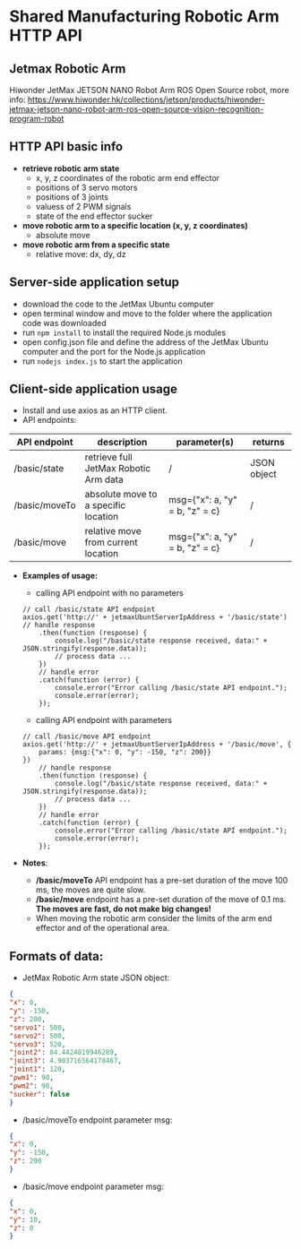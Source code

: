 # Shared Manufacturing Robotic Arm HTTP API

## Jetmax Robotic Arm
Hiwonder JetMax JETSON NANO Robot Arm ROS Open Source robot, more info: https://www.hiwonder.hk/collections/jetson/products/hiwonder-jetmax-jetson-nano-robot-arm-ros-open-source-vision-recognition-program-robot

## HTTP API basic info
* **retrieve robotic arm state**
    * x, y, z coordinates of the robotic arm end effector
    * positions of 3 servo motors
    * positions of 3 joints
    * valuess of 2 PWM signals
    * state of the end effector sucker
* **move robotic arm to a specific location (x, y, z coordinates)**
    * absolute move
* **move robotic arm from a specific state**
    * relative move: dx, dy, dz
    
## Server-side application setup
* download the code to the JetMax Ubuntu computer
* open terminal window and move to the folder where the application code was downloaded
* run <code>npm install</code> to install the required Node.js modules
* open config.json file and define the address of the JetMax Ubuntu computer and the port for the Node.js application
* run <code>nodejs index.js</code> to start the application

## Client-side application usage
* Install and use axios as an HTTP client. 
* API endpoints:

| API endpoint | description | parameter(s) | returns |
| ------------ | ----------- | ------------ | ------- |
| /basic/state | retrieve full JetMax Robotic Arm data | / | JSON object |
| /basic/moveTo | absolute move to a specific location | msg={"x": a, "y" = b, "z" = c} | /
| /basic/move | relative move from current location | msg={"x": a, "y" = b, "z" = c} | /

* **Examples of usage:**
    * calling API endpoint with no parameters
    ```
    // call /basic/state API endpoint
    axios.get('http://' + jetmaxUbuntServerIpAddress + '/basic/state')
    // handle response
        .then(function (response) {
            console.log("/basic/state response received, data:" + JSON.stringify(response.data));
            // process data ...
        })
        // handle error
        .catch(function (error) {
            console.error("Error calling /basic/state API endpoint.");
            console.error(error); 
        });
    ``` 
  
    * calling API endpoint with parameters
    ``` 
    // call /basic/move API endpoint
    axios.get('http://' + jetmaxUbuntServerIpAddress + '/basic/move', {
        params: {msg:{"x": 0, "y": -150, "z": 200}}
    })
		// handle response
        .then(function (response) {
            console.log("/basic/state response received, data:" + JSON.stringify(response.data));
            // process data ...
        })
		// handle error
        .catch(function (error) {
            console.error("Error calling /basic/state API endpoint.");
            console.error(error); 
        });
    ``` 

* **Notes**:
    * **/basic/moveTo** API endpoint has a pre-set duration of the move 100 ms, the moves are quite slow.
    * **/basic/move** endpoint has a pre-set duration of the move of 0.1 ms. **The moves are fast, do not make big changes!**
    * When moving the robotic arm consider the limits of the arm end effector and of the operational area. 

## Formats of data:
* JetMax Robotic Arm state JSON object: 
```json
{
"x": 0, 
"y": -150, 
"z": 200, 
"servo1": 500, 
"servo2": 500, 
"servo3": 520, 
"joint2": 84.4424819946289, 
"joint3": 4.903716564178467, 
"joint1": 120, 
"pwm1": 90, 
"pwm2": 90, 
"sucker": false
}
```
* /basic/moveTo endpoint parameter msg:
```json
{
"x": 0, 
"y": -150, 
"z": 200
}
```
* /basic/move endpoint parameter msg:
```json
{
"x": 0, 
"y": 10, 
"z": 0
}
```
